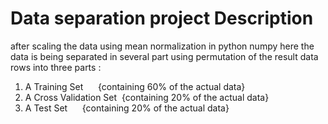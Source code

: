 # Data separation project Description
after scaling the data using mean normalization in python numpy
here the data is being separated in several part using permutation 
of the result data rows into three parts :

  1. A Training Set &nbsp; &nbsp; &nbsp;{containing 60% of the actual data}
  2. A Cross Validation Set &nbsp;{containing 20% of the actual data}
  3. A Test Set &nbsp; &nbsp; &nbsp;{containing 20% of the actual data}
